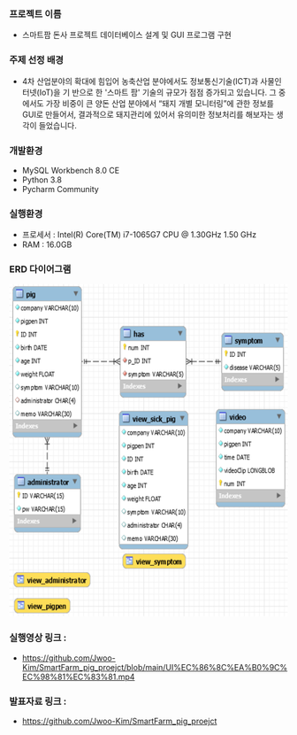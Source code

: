 ### 프로젝트 이름
- 스마트팜 돈사 프로젝트 데이터베이스 설계 및 GUI 프로그램 구현 

### 주제 선정 배경
- 4차 산업분야의 확대에 힘입어 농축산업 분야에서도 정보통신기술(ICT)과 사물인터넷(IoT)을 기 반으로 한 '스마트 팜' 기술의 규모가 점점 증가되고 있습니다. 그 중에서도 가장 비중이 큰 양돈 산업 분야에서 “돼지 개별 모니터링”에 관한 정보를 GUI로 만들어서, 결과적으로 돼지관리에 있어서 유의미한 정보처리를 해보자는 생각이 들었습니다.

### 개발환경
- MySQL Workbench 8.0 CE
- Python 3.8
- Pycharm Community

### 실행환경
- 프로세서 : Intel(R) Core(TM) i7-1065G7 CPU @ 1.30GHz 1.50 GHz
- RAM : 16.0GB

### ERD 다이어그램
<img src="https://github.com/Jwoo-Kim/SmartFarm_pig_proejct/blob/main/ERdiagram_DB.png" width="600" height="600"/>

### 실행영상 링크 : 
- https://github.com/Jwoo-Kim/SmartFarm_pig_proejct/blob/main/UI%EC%86%8C%EA%B0%9C%EC%98%81%EC%83%81.mp4

### 발표자료 링크 :
- https://github.com/Jwoo-Kim/SmartFarm_pig_proejct

